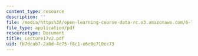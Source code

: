 ```yaml
---
content_type: resource
description: ''
file: /media/https%3A/open-learning-course-data-rc.s3.amazonaws.com/6-772-compound-semiconductor-devices-spring-2003/fb7dcab72a8d4c75f8c1e6c0e710cc73_Lecture17v2.pdf
file_type: application/pdf
resourcetype: Document
title: Lecture17v2.pdf
uid: fb7dcab7-2a8d-4c75-f8c1-e6c0e710cc73
---
```

